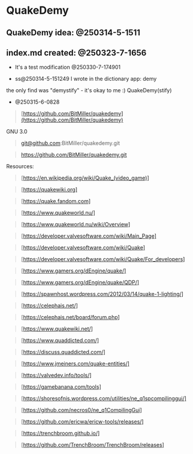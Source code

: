 # QuakeDemy

## QuakeDemy idea: @250314-5-1511

## index.md created: @250323-7-1656

- It's a test modification @250330-7-174901

- ss@250314-5-151249
I wrote in the dictionary app: demy

the only find was "demystify" - it's okay to me :)
QuakeDemy(stify)

- @250315-6-0828
> [https://github.com/BitMiller/quakedemy](https://github.com/BitMiller/quakedemy)

GNU 3.0

> git@github.com:BitMiller/quakedemy.git

> https://github.com/BitMiller/quakedemy.git


Resources:

> [https://en.wikipedia.org/wiki/Quake_(video_game)]

> [https://quakewiki.org]

> [https://quake.fandom.com]

> [https://www.quakeworld.nu/]

> [https://www.quakeworld.nu/wiki/Overview]

> [https://developer.valvesoftware.com/wiki/Main_Page]

> [https://developer.valvesoftware.com/wiki/Quake]

> [https://developer.valvesoftware.com/wiki/Quake/For_developers]

> [https://www.gamers.org/dEngine/quake/]

> [https://www.gamers.org/dEngine/quake/QDP/]

> [https://spawnhost.wordpress.com/2012/03/14/quake-1-lighting/]

> [https://celephais.net/]

> [https://celephais.net/board/forum.php]

> [https://www.quakewiki.net/]

> [https://www.quaddicted.com/]

> [https://discuss.quaddicted.com/]

> [https://www.jmeiners.com/quake-entities/]

> [https://valvedev.info/tools/]

> [https://gamebanana.com/tools]

> [https://shoresofnis.wordpress.com/utilities/ne_q1spcompilinggui/]

> [https://github.com/necros0/ne_q1CompilingGui]

> [https://github.com/ericwa/ericw-tools/releases/]

> [https://trenchbroom.github.io/]

> [https://github.com/TrenchBroom/TrenchBroom/releases]




